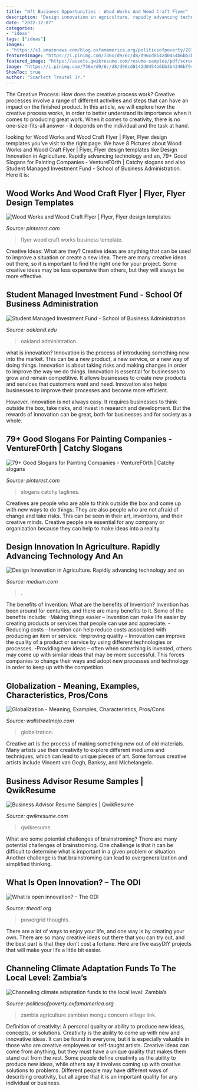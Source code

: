 ```yaml
---
title: "Nft Business Opportunities : Wood Works And Wood Craft Flyer"
description: "Design innovation in agriculture. rapidly advancing technology and an"
date: "2022-12-07"
categories:
- "ideas"
tags: ["ideas"]
images:
- "https://s3.amazonaws.com/blog.oxfamamerica.org/politicsofpoverty/2014/08/Zambia-farmers-Mongu-Concern.jpg"
featuredImage: "https://i.pinimg.com/736x/d9/6c/d8/d96cd8142d0454b6bb3b4346bf943587.jpg"
featured_image: "https://assets.qwikresume.com/resume-samples/pdf/screenshots/business-advisor-1584174346-pdf.jpg"
image: "https://i.pinimg.com/736x/d9/6c/d8/d96cd8142d0454b6bb3b4346bf943587.jpg"
ShowToc: true
author: "Scarlett Treutel Jr."
---
```



The Creative Process: How does the creative process work?
Creative processes involve a range of different activities and steps that can have an impact on the finished product. In this article, we will explore how the creative process works, in order to better understand its importance when it comes to producing great work.
When it comes to creativity, there is no one-size-fits-all answer - it depends on the individual and the task at hand.

	

		
looking for Wood Works and Wood Craft Flyer | Flyer, Flyer design templates you've visit to the right page. We have 8 Pictures about Wood Works and Wood Craft Flyer | Flyer, Flyer design templates like Design Innovation in Agriculture. Rapidly advancing technology and an, 79+ Good Slogans for Painting Companies - VentureF0rth | Catchy slogans and also Student Managed Investment Fund - School of Business Administration. Here it is:
		
    
## Wood Works And Wood Craft Flyer | Flyer, Flyer Design Templates

<img loading=lazy src="https://i.pinimg.com/736x/d9/6c/d8/d96cd8142d0454b6bb3b4346bf943587.jpg" onerror="this.onerror=null;this.src='https://tse4.mm.bing.net/th?id=OIP.u8Yh6StJZ8UBwVt4oGByEwHaE7&amp;pid=15.1';" alt="Wood Works and Wood Craft Flyer | Flyer, Flyer design templates">

_Source: pinterest.com_

>flyer wood craft works business template. 

	

Creative Ideas: What are they?
Creative ideas are anything that can be used to improve a situation or create a new idea. There are many creative ideas out there, so it is important to find the right one for your project. Some creative ideas may be less expensive than others, but they will always be more effective.

    
## Student Managed Investment Fund - School Of Business Administration

<img loading=lazy src="http://www.oakland.edu/Assets/Oakland/business/graphics/subsite-banner/2020/SBA-22398_StudentMngdInvestFund.jpg" onerror="this.onerror=null;this.src='https://tse3.mm.bing.net/th?id=OIP.rtgv0BP_B2W4I6te4CtO3wHaDM&amp;pid=15.1';" alt="Student Managed Investment Fund - School of Business Administration">

_Source: oakland.edu_

>oakland administration. 

	

what is innovation?
Innovation is the process of introducing something new into the market. This can be a new product, a new service, or a new way of doing things. Innovation is about taking risks and making changes in order to improve the way we do things.
Innovation is essential for businesses to grow and remain competitive. It allows businesses to create new products and services that customers want and need. Innovation also helps businesses to improve their processes and become more efficient.

However, innovation is not always easy. It requires businesses to think outside the box, take risks, and invest in research and development. But the rewards of innovation can be great, both for businesses and for society as a whole.

    
## 79+ Good Slogans For Painting Companies - VentureF0rth | Catchy Slogans

<img loading=lazy src="https://i.pinimg.com/736x/28/f1/ba/28f1ba592ac9bf166c51bea4e3afb517.jpg" onerror="this.onerror=null;this.src='https://tse2.mm.bing.net/th?id=OIP.G3uzU5OGfZvh9NkBmSegnwHaLG&amp;pid=15.1';" alt="79+ Good Slogans for Painting Companies - VentureF0rth | Catchy slogans">

_Source: pinterest.com_

>slogans catchy taglines. 

	

Creatives are people who are able to think outside the box and come up with new ways to do things. They are also people who are not afraid of change and take risks. This can be seen in their art, inventions, and their creative minds. Creative people are essential for any company or organization because they can help to make ideas into a reality.

    
## Design Innovation In Agriculture. Rapidly Advancing Technology And An

<img loading=lazy src="https://miro.medium.com/max/1200/1*NBMsB8Y_rk_T0HiRr0kpHA.png" onerror="this.onerror=null;this.src='https://tse4.mm.bing.net/th?id=OIP.SySXNy8ubM-pWpmrne4-sQHaE5&amp;pid=15.1';" alt="Design Innovation in Agriculture. Rapidly advancing technology and an">

_Source: medium.com_

>. 

	

The benefits of Invention: What are the benefits of Invention?
Invention has been around for centuries, and there are many benefits to it. Some of the benefits include: 
-Making things easier – Invention can make life easier by creating products or services that people can use and appreciate. 
-Reducing costs – Invention can help reduce costs associated with producing an item or service. 
-Improving quality – Innovation can improve the quality of a product or service by using different technologies or processes. 
-Providing new ideas – often when something is invented, others may come up with similar ideas that may be more successful. This forces companies to change their ways and adopt new processes and technology in order to keep up with the competition.

    
## Globalization - Meaning, Examples, Characteristics, Pros/Cons

<img loading=lazy src="https://cdn.wallstreetmojo.com/wp-content/uploads/2019/06/Globalization_1.jpg" onerror="this.onerror=null;this.src='https://tse3.mm.bing.net/th?id=OIP.E-AhrVAHVPpINh35pD8S-QHaD-&amp;pid=15.1';" alt="Globalization - Meaning, Examples, Characteristics, Pros/Cons">

_Source: wallstreetmojo.com_

>globalization. 

	

Creative art is the process of making something new out of old materials. Many artists use their creativity to explore different mediums and techniques, which can lead to unique pieces of art. Some famous creative artists include Vincent van Gogh, Banksy, and Michelangelo.

    
## Business Advisor Resume Samples | QwikResume

<img loading=lazy src="https://assets.qwikresume.com/resume-samples/pdf/screenshots/business-advisor-1584174346-pdf.jpg" onerror="this.onerror=null;this.src='https://tse1.mm.bing.net/th?id=OIP.w93VqibD18_GT8T6DYA96AHaKe&amp;pid=15.1';" alt="Business Advisor Resume Samples | QwikResume">

_Source: qwikresume.com_

>qwikresume. 

	

What are some potential challenges of brainstroming?
There are many potential challenges of brainstroming. One challenge is that it can be difficult to determine what is important in a given problem or situation. Another challenge is that brainstroming can lead to overgeneralization and simplified thinking.

    
## What Is Open Innovation? – The ODI

<img loading=lazy src="https://theodi.org/wp-content/uploads/2020/04/innovation.jpg" onerror="this.onerror=null;this.src='https://tse4.mm.bing.net/th?id=OIP.sZerpCWHrEMVDIJ3KL8MOAHaEl&amp;pid=15.1';" alt="What is open innovation? – The ODI">

_Source: theodi.org_

>powergrid thoughts. 

	

There are a lot of ways to enjoy your life, and one way is by creating your own. There are so many creative ideas out there that you can try out, and the best part is that they don’t cost a fortune. Here are five easyDIY projects that will make your life a little bit easier.

    
## Channeling Climate Adaptation Funds To The Local Level: Zambia’s

<img loading=lazy src="https://s3.amazonaws.com/blog.oxfamamerica.org/politicsofpoverty/2014/08/Zambia-farmers-Mongu-Concern.jpg" onerror="this.onerror=null;this.src='https://tse2.mm.bing.net/th?id=OIP.pCGgvUDBrBzounlZqZTt_AHaFj&amp;pid=15.1';" alt="Channeling climate adaptation funds to the local level: Zambia’s">

_Source: politicsofpoverty.oxfamamerica.org_

>zambia agriculture zambian mongu concern village link. 

	

Definition of creativity: A personal quality or ability to produce new ideas, concepts, or solutions.
Creativity is the ability to come up with new and innovative ideas. It can be found in everyone, but it is especially valuable in those who are creative employees or self-taught artists. Creative ideas can come from anything, but they must have a unique quality that makes them stand out from the rest. Some people define creativity as the ability to produce new ideas, while others say it involves coming up with creative solutions to problems. Different people may have different ways of describing creativity, but all agree that it is an important quality for any individual or business.

